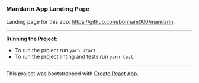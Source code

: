 ### Mandarin App Landing Page

Landing page for this app: https://github.com/bonham000/mandarin.

---

**Running the Project:**

- To run the project run `yarn start`.
- To run the project linting and tests run `yarn test`.

---

This project was bootstrapped with [Create React App](https://github.com/facebook/create-react-app).
